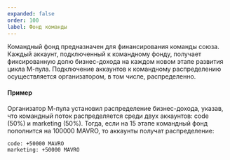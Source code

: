 ```yaml
---
expanded: false
order: 100
label: Фонд команды
---
```

Командный фонд предназначен для финансирования команды союза. Каждый аккаунт, подключенный к командному фонду, получает фиксированную долю бизнес-дохода на каждом новом этапе развития цикла М-пула. Подключение аккаунтов к командному распределению осуществляется организатором, в том числе, распределенно. 

#### Пример
Организатор М-пула установил распределение бизнес-дохода, указав, что командный поток распределяется среди двух аккаунтов: code (50%) и marketing (50%). Тогда, если на 15 этапе командный фонд пополнится на 100000 MAVRO, то аккаунты получат распределение:
```
code: +50000 MAVRO
marketing: +50000 MAVRO
```
